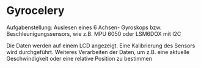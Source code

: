 # Gyrocelery
Aufgabenstellung: 
Auslesen eines 6 Achsen- Gyroskops bzw. Beschleunigungssensors, wie z.B. MPU 6050 oder LSM6DOX mit I2C

Die Daten werden auf einem LCD angezeigt.
Eine Kalibrierung des Sensors wird durchgeführt.
Weiteres Verarbeiten der Daten, um z.B. eine aktuelle Geschwindigkeit oder eine relative Position zu bestimmen
